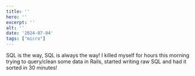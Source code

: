 ```yaml
---
title: ''
hero: ''
excerpt: ''
alt: ''
date: '2024-07-04'
tags: ["micro"]
---
```


SQL is the way, SQL is always the way!  I killed myself for hours this morning trying to query/clean some data in Rails, started writing raw SQL and had it sorted in 30 minutes!
